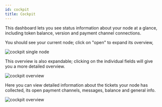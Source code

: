```yaml
---
id: cockpit
title: Cockpit
---
```


This dashboard lets you see status information about your node at a glance, including token balance, version and payment channel connections.

You should see your current node; click on "open" to expand its overview,

![cockpit single node](/img/dapps/cockpit-playground-single-node.png)

This overview is also expandable; clicking on the individual fields will give you a more detailed overview.

![cockpit overview](/img/dapps/cockpit-overvview-playgrouund.png)

Here you can view detailed information about the tickets your node has collected, its open payment channels, messages, balance and general info.

![cockpit overview](/img/dapps/cockpit-details.png)
